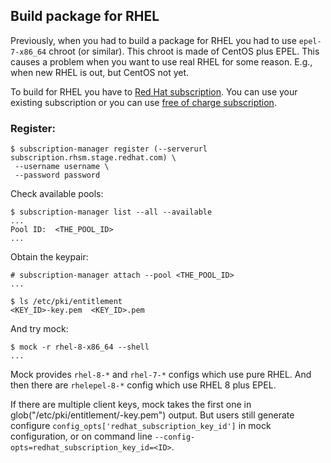 ## Build package for RHEL

Previously, when you had to build a package for RHEL you had to use `epel-7-x86_64` chroot (or similar). This chroot is made of CentOS plus EPEL. This causes a problem when you want to use real RHEL for some reason. E.g., when new RHEL is out, but CentOS not yet.

To build for RHEL you have to [Red Hat subscription](https://www.redhat.com/en/store/linux-platforms). You can use your existing subscription or you can use [free of charge subscription](https://developers.redhat.com/blog/2016/03/31/no-cost-rhel-developer-subscription-now-available/).


### Register:

```
$ subscription-manager register (--serverurl subscription.rhsm.stage.redhat.com) \
 --username username \
 --password password
```

Check available pools:

```
$ subscription-manager list --all --available
...
Pool ID:  <THE_POOL_ID>
...
```

Obtain the keypair:

```
# subscription-manager attach --pool <THE_POOL_ID>
...

$ ls /etc/pki/entitlement
<KEY_ID>-key.pem  <KEY_ID>.pem
```

And try mock:

```
$ mock -r rhel-8-x86_64 --shell
...
```

Mock provides `rhel-8-*` and `rhel-7-*` configs which use pure RHEL. And then there are `rhelepel-8-*` config which use RHEL 8 plus EPEL.

If there are multiple client keys, mock takes the first one in
glob("/etc/pki/entitlement/<numeric-part>-key.pem") output.  But users
still generate configure `config_opts['redhat_subscription_key_id']` in mock
configuration, or on command line  `--config-opts=redhat_subscription_key_id=<ID>`.
